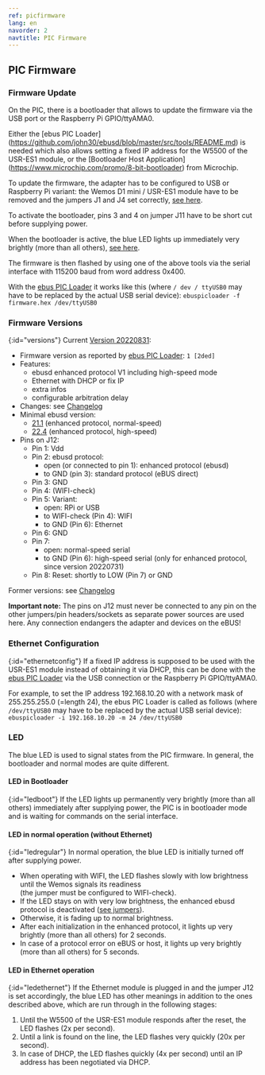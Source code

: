 ```yaml
---
ref: picfirmware
lang: en
navorder: 2
navtitle: PIC Firmware
---
```

## PIC Firmware

### Firmware Update
On the PIC, there is a bootloader that allows to update the firmware via the USB port or the Raspberry Pi GPIO/ttyAMA0.

Either the
[ebus PIC Loader] (https://github.com/john30/ebusd/blob/master/src/tools/README.md)
is needed which also allows setting a fixed IP address for the W5500 of the USR-ES1 module,
or the [Bootloader Host Application] (https://www.microchip.com/promo/8-bit-bootloader) from Microchip.

To update the firmware, the adapter has to be configured to USB or Raspberry Pi variant:
the Wemos D1 mini / USR-ES1 module have to be removed and the jumpers J1 and J4 set correctly, [see here](index.en#variants).

To activate the bootloader, pins 3 and 4 on jumper J11 have to be short cut before supplying power.

When the bootloader is active, the blue LED lights up immediately very brightly (more than all others), [see here](#led).

The firmware is then flashed by using one of the above tools via the serial interface with 115200 baud from word address 0x400.

With the
[ebus PIC Loader](https://github.com/john30/ebusd/blob/master/src/tools/README.md)
it works like this (where `/ dev / ttyUSB0` may have to be replaced by the actual USB serial device):
`ebuspicloader -f firmware.hex /dev/ttyUSB0`

### Firmware Versions
{:id="versions"}
Current [Version 20220831](firmware/20220831-offset.hex):  
* Firmware version as reported by [ebus PIC Loader](https://github.com/john30/ebusd/blob/master/src/tools/README.md): `1 [2ded]`  
* Features:
  * ebusd enhanced protocol V1 including high-speed mode
  * Ethernet with DHCP or fix IP
  * extra infos
  * configurable arbitration delay  
* Changes: see [Changelog](firmware/ChangeLog)  
* Minimal ebusd version:
  * [21.1](https://github.com/john30/ebusd/releases/tag/v21.1) (enhanced protocol, normal-speed)
  * [22.4](https://github.com/john30/ebusd/releases/latest) (enhanced protocol, high-speed)
* Pins on J12:  
  * Pin 1: Vdd
  * Pin 2: ebusd protocol:
    * open (or connected to pin 1): enhanced protocol (ebusd)
    * to GND (pin 3): standard protocol (eBUS direct)
  * Pin 3: GND
  * Pin 4: (WIFI-check)
  * Pin 5: Variant:
    * open: RPi or USB
    * to WIFI-check (Pin 4): WIFI
    * to GND (Pin 6): Ethernet
  * Pin 6: GND
  * Pin 7:
    * open: normal-speed serial
    * to GND (Pin 6): high-speed serial (only for enhanced protocol, since version 20220731)
  * Pin 8: Reset: shortly to LOW (Pin 7) or GND

Former versions: see [Changelog](firmware/ChangeLog)

**Important note:** The pins on J12 must never be connected to any pin on the other jumpers/pin headers/sockets as
separate power sources are used here. Any connection endangers the adapter and devices on the eBUS!

### Ethernet Configuration
{:id="ethernetconfig"}
If a fixed IP address is supposed to be used with the USR-ES1 module instead of obtaining it via DHCP,
this can be done with the
[ebus PIC Loader](https://github.com/john30/ebusd/blob/master/src/tools/README.md)
via the USB connection or the Raspberry Pi GPIO/ttyAMA0.

For example, to set the IP address 192.168.10.20 with a network mask of 255.255.255.0 (=length 24), the ebus PIC
Loader is called as follows (where `/dev/ttyUSB0` may have to be replaced by the actual USB serial device):
`ebuspicloader -i 192.168.10.20 -m 24 /dev/ttyUSB0`

### LED
The blue LED is used to signal states from the PIC firmware. In general, the bootloader and normal modes are quite different.

#### LED in Bootloader
{:id="ledboot"}
If the LED lights up permanently very brightly (more than all others) immediately after supplying power, the PIC is in
bootloader mode and is waiting for commands on the serial interface.

#### LED in normal operation (without Ethernet)
{:id="ledregular"}
In normal operation, the blue LED is initially turned off after supplying power.
* When operating with WIFI, the LED flashes slowly with low brightness until the Wemos signals its readiness  
  (the jumper must be configured to WIFI-check).
* If the LED stays on with very low brightness, the enhanced ebusd protocol is deactivated ([see jumpers](index.en#jumper)).
* Otherwise, it is fading up to normal brightness.
* After each initialization in the enhanced protocol, it lights up very brightly (more than all others) for 2 seconds.
* In case of a protocol error on eBUS or host, it lights up very brightly (more than all others) for 5 seconds.

#### LED in Ethernet operation
{:id="ledethernet"}
If the Ethernet module is plugged in and the jumper J12 is set accordingly, the blue LED has other meanings in addition
to the ones described above, which are run through in the following stages:
1. Until the W5500 of the USR-ES1 module responds after the reset, the LED flashes (2x per second).
2. Until a link is found on the line, the LED flashes very quickly (20x per second).
3. In case of DHCP, the LED flashes quickly (4x per second) until an IP address has been negotiated via DHCP.
